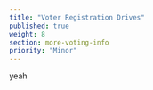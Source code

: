 ```yaml
---
title: "Voter Registration Drives"
published: true
weight: 8
section: more-voting-info
priority: "Minor"
---
```

yeah